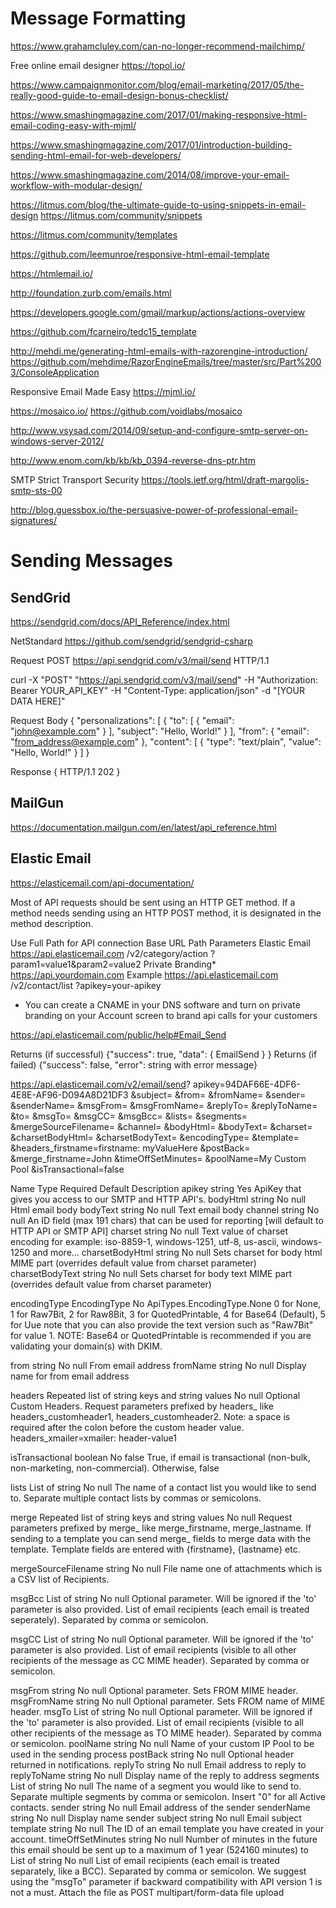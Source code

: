 # Message Formatting

https://www.grahamcluley.com/can-no-longer-recommend-mailchimp/

Free online email designer
https://topol.io/

https://www.campaignmonitor.com/blog/email-marketing/2017/05/the-really-good-guide-to-email-design-bonus-checklist/

https://www.smashingmagazine.com/2017/01/making-responsive-html-email-coding-easy-with-mjml/

https://www.smashingmagazine.com/2017/01/introduction-building-sending-html-email-for-web-developers/

https://www.smashingmagazine.com/2014/08/improve-your-email-workflow-with-modular-design/

https://litmus.com/blog/the-ultimate-guide-to-using-snippets-in-email-design
https://litmus.com/community/snippets

https://litmus.com/community/templates

https://github.com/leemunroe/responsive-html-email-template

https://htmlemail.io/

http://foundation.zurb.com/emails.html

https://developers.google.com/gmail/markup/actions/actions-overview

https://github.com/fcarneiro/tedc15_template

http://mehdi.me/generating-html-emails-with-razorengine-introduction/
https://github.com/mehdime/RazorEngineEmails/tree/master/src/Part%2003/ConsoleApplication




Responsive Email Made Easy
https://mjml.io/

https://mosaico.io/
https://github.com/voidlabs/mosaico


http://www.vsysad.com/2014/09/setup-and-configure-smtp-server-on-windows-server-2012/

http://www.enom.com/kb/kb/kb_0394-reverse-dns-ptr.htm

SMTP Strict Transport Security
https://tools.ietf.org/html/draft-margolis-smtp-sts-00

http://blog.guessbox.io/the-persuasive-power-of-professional-email-signatures/

# Sending Messages

## SendGrid

https://sendgrid.com/docs/API_Reference/index.html

NetStandard
https://github.com/sendgrid/sendgrid-csharp

Request
POST https://api.sendgrid.com/v3/mail/send HTTP/1.1

curl -X "POST" "https://api.sendgrid.com/v3/mail/send" -H "Authorization: Bearer YOUR_API_KEY" -H "Content-Type: application/json" -d "[YOUR DATA HERE]"


Request Body
{
  "personalizations": [
    {
      "to": [
        {
          "email": "john@example.com"
        }
      ],
      "subject": "Hello, World!"
    }
  ],
  "from": {
    "email": "from_address@example.com"
  },
  "content": [
    {
      "type": "text/plain",
      "value": "Hello, World!"
    }
  ]
}

Response
{
  HTTP/1.1 202
}


## MailGun
https://documentation.mailgun.com/en/latest/api_reference.html


## Elastic Email

https://elasticemail.com/api-documentation/

Most of API requests should be sent using an HTTP GET method. If a method needs sending using an HTTP POST method, it is designated in the method description.

Use	Full Path for API connection
Base URL	Path	Parameters
Elastic Email	https://api.elasticemail.com	/v2/category/action	?param1=value1&param2=value2
Private Branding*	https://api.yourdomain.com
Example	https://api.elasticemail.com	/v2/contact/list	?apikey=your-apikey
* You can create a CNAME in your DNS software and turn on private branding on your Account screen to brand api calls for your customers

https://api.elasticemail.com/public/help#Email_Send

Returns (if successful)
{"success": true, "data": { EmailSend } }
Returns (if failed)
{"success": false, "error": string with error message}

https://api.elasticemail.com/v2/email/send?
apikey=94DAF66E-4DF6-4E8E-AF96-D094A8D21DF3
&subject=
&from=
&fromName=
&sender=
&senderName=
&msgFrom=
&msgFromName=
&replyTo=
&replyToName=
&to=
&msgTo=
&msgCC=
&msgBcc=
&lists=
&segments=
&mergeSourceFilename=
&channel=
&bodyHtml=
&bodyText=
&charset=
&charsetBodyHtml=
&charsetBodyText=
&encodingType=
&template=
&headers_firstname=firstname: myValueHere
&postBack=
&merge_firstname=John
&timeOffSetMinutes=
&poolName=My Custom Pool
&isTransactional=false

Name	                       Type	  Required	  Default	 Description
apikey	                       string	Yes		             ApiKey that gives you access to our SMTP and HTTP API's.
bodyHtml	                   string	No	       null	     Html email body
bodyText	                   string	No	       null	     Text email body
channel	                       string	No	       null	     An ID field (max 191 chars) that can be used for reporting [will default to HTTP API or SMTP API]
charset	                       string	No	       null	     Text value of charset encoding for example: iso-8859-1, windows-1251, utf-8, us-ascii, windows-1250 and more…
charsetBodyHtml	               string	No	       null	     Sets charset for body html MIME part (overrides default value from charset parameter)
charsetBodyText	               string	No	       null	     Sets charset for body text MIME part (overrides default value from charset parameter)

encodingType	               EncodingType	No	ApiTypes.EncodingType.None	0 for None, 1 for Raw7Bit, 2 for Raw8Bit, 3 for QuotedPrintable, 4 for Base64 (Default), 5 for Uue note that you can also provide the text version such as "Raw7Bit" for value 1. NOTE: Base64 or QuotedPrintable is recommended if you are validating your domain(s) with DKIM.

from	                       string	No	       null	     From email address
fromName	                   string	No	       null	     Display name for from email address

headers	Repeated list of string keys and string values	No	null	Optional Custom Headers. Request parameters prefixed by headers_ like headers_customheader1, headers_customheader2. Note: a space is required after the colon before the custom header value. headers_xmailer=xmailer: header-value1

isTransactional	              boolean	No	       false	  True, if email is transactional (non-bulk, non-marketing, non-commercial). Otherwise, false

lists	List of string	No	null	The name of a contact list you would like to send to. Separate multiple contact lists by commas or semicolons.

merge	Repeated list of string keys and string values	No	null	Request parameters prefixed by merge_ like merge_firstname, merge_lastname. If sending to a template you can send merge_ fields to merge data with the template. Template fields are entered with {firstname}, {lastname} etc.

mergeSourceFilename	            string	No	       null	     File name one of attachments which is a CSV list of Recipients.

msgBcc	List of string	No	null	Optional parameter. Will be ignored if the 'to' parameter is also provided. List of email recipients (each email is treated seperately). Separated by comma or semicolon.

msgCC	List of string	No	null	Optional parameter. Will be ignored if the 'to' parameter is also provided. List of email recipients (visible to all other recipients of the message as CC MIME header). Separated by comma or semicolon.

msgFrom	string	No	null	Optional parameter. Sets FROM MIME header.
msgFromName	string	No	null	Optional parameter. Sets FROM name of MIME header.
msgTo	List of string	No	null	Optional parameter. Will be ignored if the 'to' parameter is also provided. List of email recipients (visible to all other recipients of the message as TO MIME header). Separated by comma or semicolon.
poolName	string	No	null	Name of your custom IP Pool to be used in the sending process
postBack	string	No	null	Optional header returned in notifications.
replyTo	string	No	null	Email address to reply to
replyToName	string	No	null	Display name of the reply to address
segments	List of string	No	null	The name of a segment you would like to send to. Separate multiple segments by comma or semicolon. Insert "0" for all Active contacts.
sender	string	No	null	Email address of the sender
senderName	string	No	null	Display name sender
subject	string	No	null	Email subject
template	string	No	null	The ID of an email template you have created in your account.
timeOffSetMinutes	string	No	null	Number of minutes in the future this email should be sent up to a maximum of 1 year (524160 minutes)
to	List of string	No	null	List of email recipients (each email is treated separately, like a BCC). Separated by comma or semicolon. We suggest using the "msgTo" parameter if backward compatibility with API version 1 is not a must.
Attach the file as POST multipart/form-data file upload
